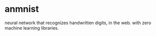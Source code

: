 # anmnist

neural network that recognizes handwritten digits, in the web. with zero machine learning libraries.